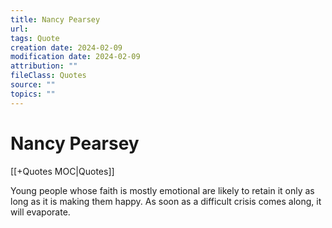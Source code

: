 ```yaml
---
title: Nancy Pearsey
url: 
tags: Quote
creation date: 2024-02-09
modification date: 2024-02-09
attribution: ""
fileClass: Quotes
source: ""
topics: ""
---
```


# Nancy Pearsey

[[+Quotes MOC|Quotes]]

Young people whose faith is mostly emotional are likely to retain it only as long as it is making them happy. As soon as a difficult crisis comes along, it will evaporate.
